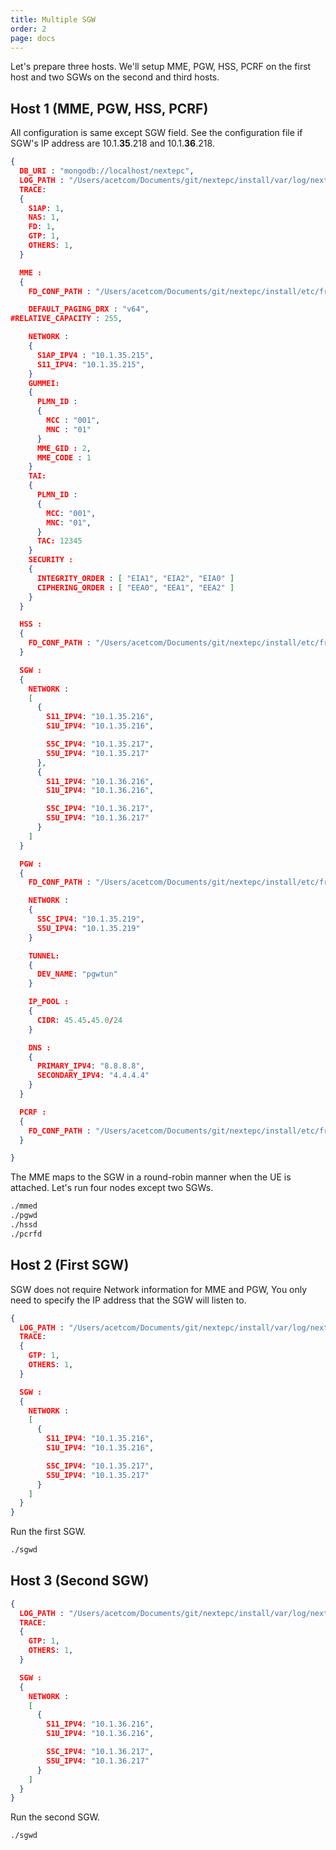 ```yaml
---
title: Multiple SGW
order: 2
page: docs
---
```



Let's prepare three hosts. We'll setup MME, PGW, HSS, PCRF on the first host and two SGWs on the second and third hosts.

## Host 1 (MME, PGW, HSS, PCRF)

All configuration is same except SGW field. See the configuration file if SGW's IP address are 10.1.**35**.218 and 10.1.**36**.218.

```json
{
  DB_URI : "mongodb://localhost/nextepc",
  LOG_PATH : "/Users/acetcom/Documents/git/nextepc/install/var/log/nextepc.log",
  TRACE:
  {
    S1AP: 1,
    NAS: 1,
    FD: 1,
    GTP: 1,
    OTHERS: 1,
  }

  MME :
  {
    FD_CONF_PATH : "/Users/acetcom/Documents/git/nextepc/install/etc/freeDiameter/mme.conf",

    DEFAULT_PAGING_DRX : "v64",
#RELATIVE_CAPACITY : 255,

    NETWORK :
    {
      S1AP_IPV4 : "10.1.35.215",
      S11_IPV4: "10.1.35.215",
    }
    GUMMEI:
    {
      PLMN_ID : 
      {
        MCC : "001",
        MNC : "01"
      }
      MME_GID : 2,
      MME_CODE : 1
    }
    TAI:
    {
      PLMN_ID :
      {
        MCC: "001",
        MNC: "01",
      }
      TAC: 12345
    }
    SECURITY :
    {
      INTEGRITY_ORDER : [ "EIA1", "EIA2", "EIA0" ]
      CIPHERING_ORDER : [ "EEA0", "EEA1", "EEA2" ]
    }
  }

  HSS :
  {
    FD_CONF_PATH : "/Users/acetcom/Documents/git/nextepc/install/etc/freeDiameter/hss.conf",
  }

  SGW :
  {
    NETWORK :
    [
      {
        S11_IPV4: "10.1.35.216",
        S1U_IPV4: "10.1.35.216",

        S5C_IPV4: "10.1.35.217",
        S5U_IPV4: "10.1.35.217"
      },
      {
        S11_IPV4: "10.1.36.216",
        S1U_IPV4: "10.1.36.216",

        S5C_IPV4: "10.1.36.217",
        S5U_IPV4: "10.1.36.217"
      }
    ]
  }

  PGW :
  {
    FD_CONF_PATH : "/Users/acetcom/Documents/git/nextepc/install/etc/freeDiameter/pgw.conf",

    NETWORK :
    {
      S5C_IPV4: "10.1.35.219",
      S5U_IPV4: "10.1.35.219"
    }

    TUNNEL: 
    {
      DEV_NAME: "pgwtun"
    }

    IP_POOL :
    {
      CIDR: 45.45.45.0/24
    }

    DNS :
    {
      PRIMARY_IPV4: "8.8.8.8",
      SECONDARY_IPV4: "4.4.4.4"
    }
  }

  PCRF :
  {
    FD_CONF_PATH : "/Users/acetcom/Documents/git/nextepc/install/etc/freeDiameter/pcrf.conf",
  }

}
```

The MME maps to the SGW in a round-robin manner when the UE is attached. Let's run four nodes except two SGWs.

```bash
./mmed
./pgwd
./hssd
./pcrfd
```

## Host 2 (First SGW)

SGW does not require Network information for MME and PGW, You only need to specify the IP address that the SGW will listen to.

```json
{
  LOG_PATH : "/Users/acetcom/Documents/git/nextepc/install/var/log/nextepc.log",
  TRACE:
  {
    GTP: 1,
    OTHERS: 1,
  }

  SGW :
  {
    NETWORK :
    [
      {
        S11_IPV4: "10.1.35.216",
        S1U_IPV4: "10.1.35.216",

        S5C_IPV4: "10.1.35.217",
        S5U_IPV4: "10.1.35.217"
      }
    ]
  }
}
```

Run the first SGW.

```bash
./sgwd
```

## Host 3 (Second SGW)

```json
{
  LOG_PATH : "/Users/acetcom/Documents/git/nextepc/install/var/log/nextepc.log",
  TRACE:
  {
    GTP: 1,
    OTHERS: 1,
  }

  SGW :
  {
    NETWORK :
    [
      {
        S11_IPV4: "10.1.36.216",
        S1U_IPV4: "10.1.36.216",

        S5C_IPV4: "10.1.36.217",
        S5U_IPV4: "10.1.36.217"
      }
    ]
  }
}
```

Run the second SGW.

```bash
./sgwd
```
